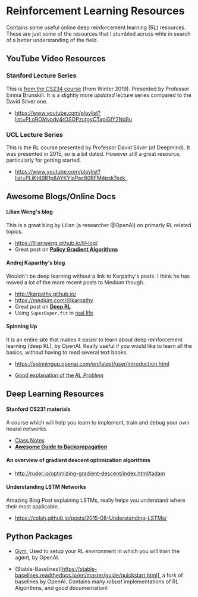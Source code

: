 # Reinforcement Learning Resources
Contains some useful online deep reinforcement learning (RL) resources. 
These are just some of the resources that I stumbled across whle in search of a better understanding of the field.

## YouTube Video Resources

### Stanford Lecture Series

This is [from the CS234 course](http://web.stanford.edu/class/cs234/index.html) (from Winter 2019). Presented by Professor Emma Brunskill.
It is a slightly more *updated* lecture series compared to the David Silver one.

* https://www.youtube.com/playlist?list=PLoROMvodv4rOSOPzutgyCTapiGlY2Nd8u

### UCL Lecture Series

This is the RL course presented by Professor David Silver (of Deepmind). 
It was presented in 2015, so is a bit dated. However still a great resource, particularly for getting started.

* https://www.youtube.com/playlist?list=PLiKt49B1p8AYKYIaPac80BFM4psk7ezk_

## Awesome Blogs/Online Docs

#### Lilian Weng's blog

This is a great blog by Lilian (a researcher @OpenAI) on primarly RL related topics.

* https://lilianweng.github.io/lil-log/
* Great post on [**Policy Gradient Algorithms**](https://lilianweng.github.io/lil-log/2018/04/08/policy-gradient-algorithms.html)

#### Andrej Kaparthy's blog

Wouldn't be deep learning without a link to Karpathy's posts. I think he has moved a lot of the more recent posts to Medium though.

* http://karpathy.github.io/
* https://medium.com/@karpathy
* Great post on [**Deep RL**](http://karpathy.github.io/2016/05/31/rl/)
* Using `SuperDuper.fit` in [real life](http://karpathy.github.io/2019/04/25/recipe/)

#### Spinning Up

It is an entire site that makes it easier to learn about deep reinforcement learning (deep RL), by OpenAI. Really useful if you would like to learn all the basics, without having to read several text books.

* https://spinningup.openai.com/en/latest/user/introduction.html

* [Good explanation of the *RL Problem*](https://spinningup.openai.com/en/latest/spinningup/rl_intro.html#the-rl-problem)

## Deep Learning Resources

#### Stanford CS231 materials

A course which will help you learn to implement, train and debug your own neural networks.

* [Class Notes](http://cs231n.github.io/)
* [**Awesome Guide to Backpropagation**](http://cs231n.github.io/optimization-2/)

#### An overview of gradient descent optimization algorithms

* http://ruder.io/optimizing-gradient-descent/index.html#adam

#### Understanding LSTM Networks

Amazing Blog Post explaining LSTMs, really helps you understand where their most applicable.

* https://colah.github.io/posts/2015-08-Understanding-LSTMs/


## Python Packages

* [Gym](https://gym.openai.com/), Used to setup your RL environment in which you will train the agent, by OpenAI.

* (Stable-Baselines)[https://stable-baselines.readthedocs.io/en/master/guide/quickstart.html], a fork of baselines by OpenAI. Contains many *robust* implementations of RL Algorithms, and good documentation!

